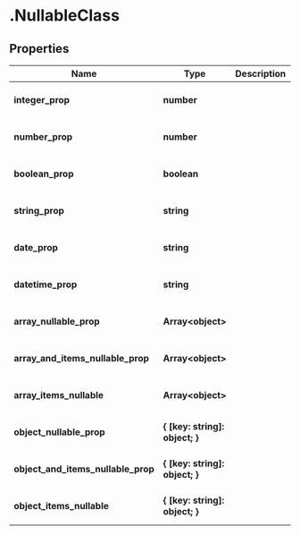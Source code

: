 # .NullableClass

## Properties

|Name | Type | Description | Notes|
|------------ | ------------- | ------------- | -------------|
|**integer_prop** | **number** |  | [optional] [default to undefined]|
|**number_prop** | **number** |  | [optional] [default to undefined]|
|**boolean_prop** | **boolean** |  | [optional] [default to false]|
|**string_prop** | **string** |  | [optional] [default to undefined]|
|**date_prop** | **string** |  | [optional] [default to undefined]|
|**datetime_prop** | **string** |  | [optional] [default to undefined]|
|**array_nullable_prop** | **Array&lt;object&gt;** |  | [optional] [default to undefined]|
|**array_and_items_nullable_prop** | **Array&lt;object&gt;** |  | [optional] [default to undefined]|
|**array_items_nullable** | **Array&lt;object&gt;** |  | [optional] [default to undefined]|
|**object_nullable_prop** | **{ [key: string]: object; }** |  | [optional] [default to undefined]|
|**object_and_items_nullable_prop** | **{ [key: string]: object; }** |  | [optional] [default to undefined]|
|**object_items_nullable** | **{ [key: string]: object; }** |  | [optional] [default to undefined]|



